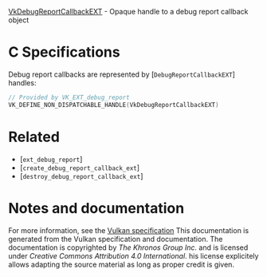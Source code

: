 [VkDebugReportCallbackEXT](https://www.khronos.org/registry/vulkan/specs/1.3-extensions/man/html/VkDebugReportCallbackEXT.html) - Opaque handle to a debug report callback object

# C Specifications
Debug report callbacks are represented by [`DebugReportCallbackEXT`]
handles:
```c
// Provided by VK_EXT_debug_report
VK_DEFINE_NON_DISPATCHABLE_HANDLE(VkDebugReportCallbackEXT)
```

# Related
- [`ext_debug_report`]
- [`create_debug_report_callback_ext`]
- [`destroy_debug_report_callback_ext`]

# Notes and documentation
For more information, see the [Vulkan specification](https://www.khronos.org/registry/vulkan/specs/1.3-extensions/html/vkspec.html)
This documentation is generated from the Vulkan specification and documentation.
The documentation is copyrighted by *The Khronos Group Inc.* and is licensed under *Creative Commons Attribution 4.0 International*.
his license explicitely allows adapting the source material as long as proper credit is given.
        